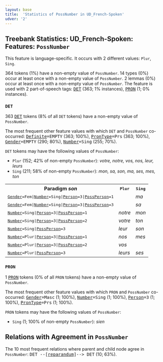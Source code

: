 ```yaml
---
layout: base
title:  'Statistics of PossNumber in UD_French-Spoken'
udver: '2'
---
```


## Treebank Statistics: UD_French-Spoken: Features: `PossNumber`

This feature is language-specific.
It occurs with 2 different values: `Plur`, `Sing`.

364 tokens (1%) have a non-empty value of `PossNumber`.
14 types (0%) occur at least once with a non-empty value of `PossNumber`.
2 lemmas (0%) occur at least once with a non-empty value of `PossNumber`.
The feature is used with 2 part-of-speech tags: <tt><a href="fr_spoken-pos-DET.html">DET</a></tt> (363; 1% instances), <tt><a href="fr_spoken-pos-PRON.html">PRON</a></tt> (1; 0% instances).

### `DET`

363 <tt><a href="fr_spoken-pos-DET.html">DET</a></tt> tokens (8% of all `DET` tokens) have a non-empty value of `PossNumber`.

The most frequent other feature values with which `DET` and `PossNumber` co-occurred: <tt><a href="fr_spoken-feat-Definite.html">Definite</a></tt><tt>=EMPTY</tt> (363; 100%), <tt><a href="fr_spoken-feat-PronType.html">PronType</a></tt><tt>=Prs</tt> (363; 100%), <tt><a href="fr_spoken-feat-Gender.html">Gender</a></tt><tt>=EMPTY</tt> (290; 80%), <tt><a href="fr_spoken-feat-Number.html">Number</a></tt><tt>=Sing</tt> (255; 70%).

`DET` tokens may have the following values of `PossNumber`:

* `Plur` (152; 42% of non-empty `PossNumber`): <em>votre, notre, vos, nos, leur, leurs</em>
* `Sing` (211; 58% of non-empty `PossNumber`): <em>mon, sa, son, ma, ses, mes, ton</em>

<table>
  <tr><th>Paradigm <i>son</i></th><th><tt>Plur</tt></th><th><tt>Sing</tt></th></tr>
  <tr><td><tt><tt><a href="fr_spoken-feat-Gender.html">Gender</a></tt><tt>=Fem</tt>|<tt><a href="fr_spoken-feat-Number.html">Number</a></tt><tt>=Sing</tt>|<tt><a href="fr_spoken-feat-Person.html">Person</a></tt><tt>=3</tt>|<tt><a href="fr_spoken-feat-PossPerson.html">PossPerson</a></tt><tt>=1</tt></tt></td><td></td><td><em>ma</em></td></tr>
  <tr><td><tt><tt><a href="fr_spoken-feat-Gender.html">Gender</a></tt><tt>=Fem</tt>|<tt><a href="fr_spoken-feat-Number.html">Number</a></tt><tt>=Sing</tt>|<tt><a href="fr_spoken-feat-Person.html">Person</a></tt><tt>=3</tt>|<tt><a href="fr_spoken-feat-PossPerson.html">PossPerson</a></tt><tt>=3</tt></tt></td><td></td><td><em>sa</em></td></tr>
  <tr><td><tt><tt><a href="fr_spoken-feat-Number.html">Number</a></tt><tt>=Sing</tt>|<tt><a href="fr_spoken-feat-Person.html">Person</a></tt><tt>=3</tt>|<tt><a href="fr_spoken-feat-PossPerson.html">PossPerson</a></tt><tt>=1</tt></tt></td><td><em>notre</em></td><td><em>mon</em></td></tr>
  <tr><td><tt><tt><a href="fr_spoken-feat-Number.html">Number</a></tt><tt>=Sing</tt>|<tt><a href="fr_spoken-feat-Person.html">Person</a></tt><tt>=3</tt>|<tt><a href="fr_spoken-feat-PossPerson.html">PossPerson</a></tt><tt>=2</tt></tt></td><td><em>votre</em></td><td><em>ton</em></td></tr>
  <tr><td><tt><tt><a href="fr_spoken-feat-Number.html">Number</a></tt><tt>=Sing</tt>|<tt><a href="fr_spoken-feat-PossPerson.html">PossPerson</a></tt><tt>=3</tt></tt></td><td><em>leur</em></td><td><em>son</em></td></tr>
  <tr><td><tt><tt><a href="fr_spoken-feat-Number.html">Number</a></tt><tt>=Plur</tt>|<tt><a href="fr_spoken-feat-Person.html">Person</a></tt><tt>=3</tt>|<tt><a href="fr_spoken-feat-PossPerson.html">PossPerson</a></tt><tt>=1</tt></tt></td><td><em>nos</em></td><td><em>mes</em></td></tr>
  <tr><td><tt><tt><a href="fr_spoken-feat-Number.html">Number</a></tt><tt>=Plur</tt>|<tt><a href="fr_spoken-feat-Person.html">Person</a></tt><tt>=3</tt>|<tt><a href="fr_spoken-feat-PossPerson.html">PossPerson</a></tt><tt>=2</tt></tt></td><td><em>vos</em></td><td></td></tr>
  <tr><td><tt><tt><a href="fr_spoken-feat-Number.html">Number</a></tt><tt>=Plur</tt>|<tt><a href="fr_spoken-feat-PossPerson.html">PossPerson</a></tt><tt>=3</tt></tt></td><td><em>leurs</em></td><td><em>ses</em></td></tr>
</table>

### `PRON`

1 <tt><a href="fr_spoken-pos-PRON.html">PRON</a></tt> tokens (0% of all `PRON` tokens) have a non-empty value of `PossNumber`.

The most frequent other feature values with which `PRON` and `PossNumber` co-occurred: <tt><a href="fr_spoken-feat-Gender.html">Gender</a></tt><tt>=Masc</tt> (1; 100%), <tt><a href="fr_spoken-feat-Number.html">Number</a></tt><tt>=Sing</tt> (1; 100%), <tt><a href="fr_spoken-feat-Person.html">Person</a></tt><tt>=3</tt> (1; 100%), <tt><a href="fr_spoken-feat-PronType.html">PronType</a></tt><tt>=Prs</tt> (1; 100%).

`PRON` tokens may have the following values of `PossNumber`:

* `Sing` (1; 100% of non-empty `PossNumber`): <em>sien</em>

## Relations with Agreement in `PossNumber`

The 10 most frequent relations where parent and child node agree in `PossNumber`:
<tt>DET --[<tt><a href="fr_spoken-dep-reparandum.html">reparandum</a></tt>]--> DET</tt> (10; 63%).

